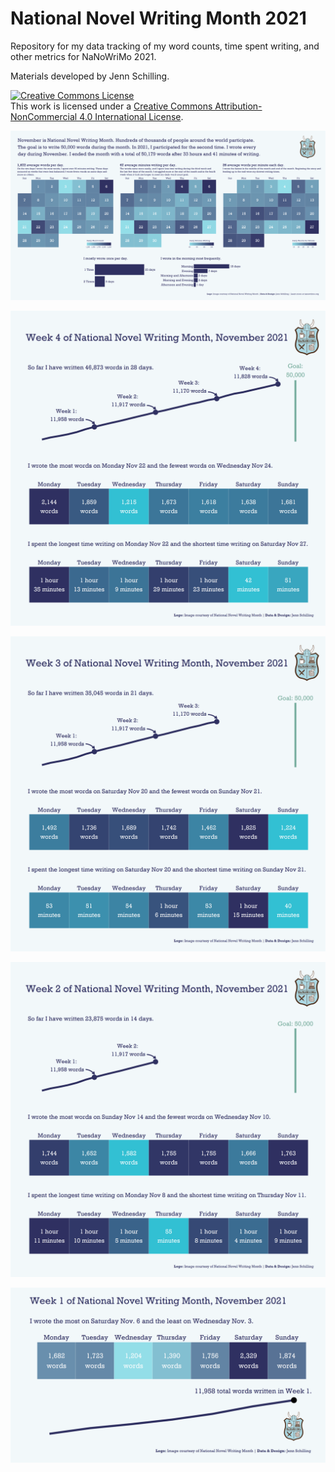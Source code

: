 # National Novel Writing Month 2021

Repository for my data tracking of my word counts, time spent writing, and other metrics for NaNoWriMo 2021.

Materials developed by Jenn Schilling.

<a rel="license" href="http://creativecommons.org/licenses/by-nc/4.0/">
<img alt="Creative Commons License" style="border-width:0" src="https://i.creativecommons.org/l/by-nc/4.0/88x31.png" /></a>
<br />This work is licensed under a <a rel="license" href="http://creativecommons.org/licenses/by-nc/4.0/">
Creative Commons Attribution-NonCommercial 4.0 International License</a>.

![](https://github.com/jennschilling/nanwrimo2021/blob/main/nanowrimo.png)

![](https://github.com/jennschilling/nanwrimo2021/blob/main/week_4.png)

![](https://github.com/jennschilling/nanwrimo2021/blob/main/week_3.png)

![](https://github.com/jennschilling/nanwrimo2021/blob/main/week_2.png)

![](https://github.com/jennschilling/nanwrimo2021/blob/main/week_1.png)
